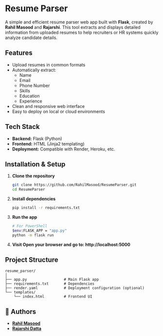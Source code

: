 # Resume Parser

A simple and efficient resume parser web app built with **Flask**, created by **Rahil Masood** and **Rajarshi**. This tool extracts and displays detailed information from uploaded resumes to help recruiters or HR systems quickly analyze candidate details.

## Features

- Upload resumes in common formats
- Automatically extract:
  - Name
  - Email
  - Phone Number
  - Skills
  - Education
  - Experience
- Clean and responsive web interface
- Easy to deploy on local or cloud environments

## Tech Stack

- **Backend:** Flask (Python)
- **Frontend:** HTML (Jinja2 templating)
- **Deployment:** Compatible with Render, Heroku, etc.

## Installation & Setup

1. **Clone the repository**
   ```bash
   git clone https://github.com/RahilMasood/ResumeParser.git
   cd ResumeParser
2. **Install dependencies**
    ```bash
    pip install -r requirements.txt
3. **Run the app**
    ```bash
   # For PowerShell
    $env:FLASK_APP = "app.py"
    python -m flask run
4. **Visit Open your browser and go to: http://localhost:5000**

## Project Structure
    
    resume_parser/
    │
    ├── app.py                 # Main Flask app
    ├── requirements.txt       # Dependencies
    ├── render.yaml            # Deployment configuration (optional)
    └── templates/
        └── index.html         # Frontend UI

## 🙌 Authors

- [**Rahil Masood**](https://github.com/RahilMasood)
- [**Rajarshi Datta**](https://github.com/rajarshidattapy)
